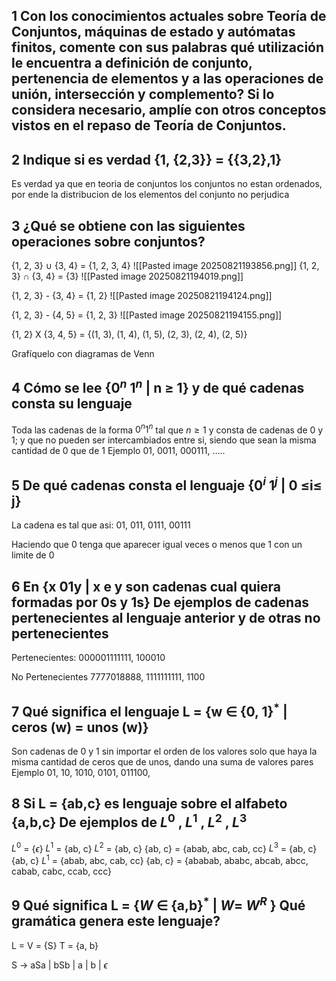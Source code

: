 
## 1 Con los conocimientos actuales sobre Teoría de Conjuntos, máquinas de estado y autómatas finitos, comente con sus palabras qué utilización le encuentra a definición de conjunto, pertenencia de elementos y a las operaciones de unión, intersección y complemento? Si lo considera necesario, amplíe con otros conceptos vistos en el repaso de Teoría de Conjuntos.

## 2 Indique si es verdad {1, {2,3}} = {{3,2},1}
Es verdad ya que en teoria de conjuntos los conjuntos no estan ordenados, por ende la distribucion de los elementos del conjunto no perjudica


## 3 ¿Qué se obtiene con las siguientes operaciones sobre conjuntos? 
{1, 2, 3} $\cup$ {3, 4} = {1, 2, 3, 4}
![[Pasted image 20250821193856.png]]
{1, 2, 3} $\cap$ {3, 4} = {3}
![[Pasted image 20250821194019.png]]

{1, 2, 3} - {3, 4} = {1, 2}
![[Pasted image 20250821194124.png]]

{1, 2, 3} - {4, 5} = {1, 2, 3}
![[Pasted image 20250821194155.png]]

{1, 2} X {3, 4, 5} = {(1, 3), (1, 4), (1, 5), (2, 3), (2, 4), (2, 5)}


Grafíquelo con diagramas de Venn

## 4 Cómo se lee {$0^n$ $1^n$ | n ≥ 1} y de qué cadenas consta su lenguaje

Toda las cadenas de la forma $0^n 1^n$ tal que $n \geq 1$  y consta de cadenas de 0 y 1; y que no pueden ser intercambiados entre si, siendo que sean la misma cantidad de 0 que de 1
Ejemplo
01, 0011, 000111, .....

## 5 De qué cadenas consta el lenguaje {$0^i$ $1^j$ | 0 ≤i≤ j}
La cadena es tal que asi:
	01, 011, 0111, 00111

Haciendo que 0 tenga que aparecer igual veces o menos que 1 con un limite de 0

## 6 En {x 01y | x e y son cadenas cual quiera formadas por 0s y 1s} De ejemplos de cadenas pertenecientes al lenguaje anterior y de otras no pertenecientes
Pertenecientes: 
000001111111, 100010

No Pertenecientes
7777018888, 1111111111, 1100

## 7 Qué significa el lenguaje L = {w $\in$ {0, 1}$^*$ | ceros (w) = unos (w)}
Son cadenas de 0 y 1 sin importar el orden de los valores solo que haya la misma cantidad de ceros que de unos, dando una suma de valores pares
	Ejemplo
		01, 10, 1010, 0101, 011100,

## 8 Si L = {ab,c} es lenguaje sobre el alfabeto {a,b,c} De ejemplos de $L^0$ , $L^1$ , $L^2$ , $L^3$

$L^0$ = {$\epsilon$}
$L^1$ = {ab, c}
$L^2$ = {ab, c} {ab, c} = {abab, abc, cab, cc}
$L^3$ = {ab, c} {ab, c} $L^1$ = {abab, abc, cab, cc} {ab, c} = {ababab, ababc, abcab, abcc, cabab, cabc, ccab, ccc}

## 9 Qué significa L = {$W$ $\in$ {a,b}$^*$ | $W =$ $W^R$ } Qué gramática genera este lenguaje?

L = 
V = {S}
T = {a, b}

S -> aSa | bSb | a | b | $\epsilon$
